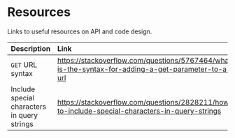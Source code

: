 # Resources
Links to useful resources on API and code design.

| Description | Link |
|:------------|:-----|
| `GET` URL syntax | https://stackoverflow.com/questions/5767464/what-is-the-syntax-for-adding-a-get-parameter-to-a-url |
| Include special characters in query strings | https://stackoverflow.com/questions/2828211/how-to-include-special-characters-in-query-strings |
